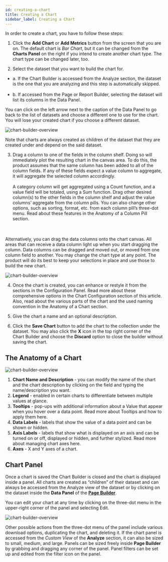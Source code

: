 ```yaml
---
id: creating-a-chart
title: Creating a Chart
sidebar_label: Creating a Chart
---
```

<div style={{textAlign: "justify"}}>

In order to create a chart, you have to follow these steps:

1. Click the **Add Chart** or **Add Metrics** button from the screen that you are on.
The default chart is *Bar Chart*, but it can be changed from the **Charts Panel** on the right if you intend to create another chart type. The chart type can be changed later, too.

2. Select the dataset that you want to build the chart for. 

<ul style={{listStyle: 'none', marginLeft: '20px'}}>
<li>  a. If the Chart Builder is accessed from the Analyze section, the dataset is the one that you are analyzing and this step is automatically skipped.</li>
<br/>
<li>  b. If accessed from the Page or Report Builder, selecting the dataset will list its columns in the Data Panel.</li></ul> 

You can click on the left arrow next to the caption of the Data Panel to go back to the list 
of datasets and choose a different one to use for the chart. You will lose your created 
chart if you choose a different dataset.

![chart-builder-overview](https://s3.amazonaws.com/cdn.qrvey.com/documentation_assets/partner-portal/qrvey-composer/chart-builder/create-chart/create1.png#thumbnail-40)

Note that charts are always created as children of the dataset that they are created
under and depend on the said dataset.

3. Drag a column to one of the fields in the column shelf. 
Doing so will immediately plot the resulting chart in the canvas area. To do this, the product assumes that the same column has been added to all of the column fields. If any of these fields expect a value column to aggregate, it will aggregate the selected column accordingly.<br/><br/> 
A category column will get aggregated using a Count function, and a value field will be totaled, using a Sum function. 
Drag other desired column(s) to the other fields in the column shelf and adjust the value columns’ aggregate from the column pills. 
You can also change other options, such as sorting, format, etc. from each column pill’s three-dot menu. Read about these features in the Anatomy of a Column Pill section.
<br/>
<br/> 
Alternatively, you can drag the data columns onto the chart canvas. All areas that can receive a data column light up when you start dragging the column. 
Data columns can be dragged and moved out, or moved from one column field to another. 
You may change the chart type at any point. The product will do its best to keep your selections in place and use those to build the new chart.

![chart-builder-overview](https://s3.amazonaws.com/cdn.qrvey.com/documentation_assets/partner-portal/qrvey-composer/chart-builder/create-chart/create2.gif#thumbnail)

4. Once the chart is created, you can enhance or restyle it from the sections in the Configuration Panel. Read more about these comprehensive options in the Chart Configuration section of this article. Also, read about the various parts of the chart and the used naming convention in the Anatomy of a Chart section.

5. Give the chart a name and an optional description.

6. Click the **Save Chart** button to add the chart to the collection under the dataset. You may also click the **X** icon in the top right corner of the Chart Builder and choose the **Discard** option to close the builder without saving the chart.

## The Anatomy of a Chart

![chart-builder-overview](https://s3.amazonaws.com/cdn.qrvey.com/documentation_assets/partner-portal/qrvey-composer/chart-builder/create-chart/create3.png#thumbnail)
1. **Chart Name and Description** - you can modify the name of the chart and the chart description by clicking on the field and typing the name/description you want.
2. **Legend** - enabled in certain charts to differentiate between multiple values at glance.
3. **Tooltips** - pop-ups with additional information about a Value that appear when you hover over a data point. Read more about Tooltips and how to apply them here.
4. **Data Labels** - labels that show the value of a data point and can be shown or hidden.
5. **Axis Labels** - labels that show what is displayed on an axis and can be turned on or off, displayed or hidden, and further stylized. Read more about managing chart axes here.
6. **Axes** - X and Y axes of a chart.

## Chart Panel
Once a chart is saved the Chart Builder is closed and the chart is displayed inside a panel. All charts are created as “children” of their dataset and can always be accessed from the Analyze view of the dataset or by clicking on the dataset inside the **Data Panel** of the <a href="/docs/ui-docs/builders/pages" target="_blank"><strong>Page Builder</strong></a>.  

You can edit your chart at any time by clicking on the three-dot menu in the upper-right corner of the panel and selecting Edit.

![chart-builder-overview](https://s3.amazonaws.com/cdn.qrvey.com/documentation_assets/ui-docs/dataviews/chart-builder/creating-charts/create4.png#thumbnail-60)


Other possible actions from the three-dot menu of the panel include various download options, duplicating the chart, and deleting it. If the chart panel is accessed from the *Custom View* of the **Analyze** section, it can also be sized to small, medium, and large. Panels can be sized freely inside **Page Builder** by grabbing and dragging any corner of the panel.
Panel filters can be set up and edited from the filter icon on the panel.

</div>